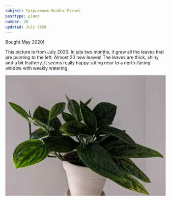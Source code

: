 ```yaml
---
subject: Epipremnum Marble Planet
posttype: plant
number: 20
updated: July 2020
---
```


Bought May 2020!

This picture is from July 2020. In juts two months, it grew all the leaves that are pointing to the left. Almost 20 new leaves! The leaves are thick, shiny and a bit leathery. It seems really happy sitting near to a north-facing window with weekly watering. 

<img loading="lazy" src="img/epipremnum_marble_planet_side_600.jpg" alt="Epipremnum Marble Planet"/>
